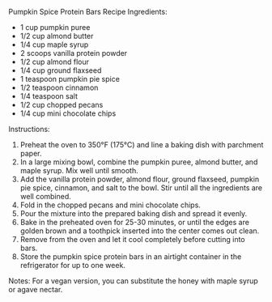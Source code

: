 Pumpkin Spice Protein Bars Recipe
Ingredients:
- 1 cup pumpkin puree
- 1/2 cup almond butter 
- 1/4 cup maple syrup
- 2 scoops vanilla protein powder
- 1/2 cup almond flour
- 1/4 cup ground flaxseed
- 1 teaspoon pumpkin pie spice
- 1/2 teaspoon cinnamon
- 1/4 teaspoon salt
- 1/2 cup chopped pecans
- 1/4 cup mini chocolate chips

Instructions:
1. Preheat the oven to 350°F (175°C) and line a baking dish with parchment paper.
2. In a large mixing bowl, combine the pumpkin puree, almond butter, and maple syrup. Mix well until smooth.
3. Add the vanilla protein powder, almond flour, ground flaxseed, pumpkin pie spice, cinnamon, and salt to the bowl. Stir until all the ingredients are well combined.
4. Fold in the chopped pecans and mini chocolate chips.
5. Pour the mixture into the prepared baking dish and spread it evenly.
6. Bake in the preheated oven for 25-30 minutes, or until the edges are golden brown and a toothpick inserted into the center comes out clean.
7. Remove from the oven and let it cool completely before cutting into bars.
8. Store the pumpkin spice protein bars in an airtight container in the refrigerator for up to one week.

Notes:
For a vegan version, you can substitute the honey with maple syrup or agave nectar.
